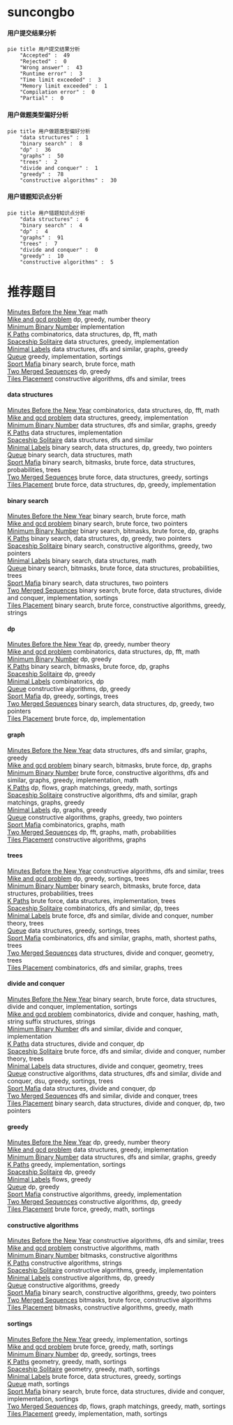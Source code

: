 # suncongbo
<!-- tabs:start -->
#### **用户提交结果分析**

```mermaid
pie title 用户提交结果分析
    "Accepted" :  49
    "Rejected" :  0
    "Wrong answer" :  43
    "Runtime error" :  3
    "Time limit exceeded" :  3
    "Memory limit exceeded" :  1
    "Compilation error" :  0
    "Partial" :  0
```
#### **用户做题类型偏好分析**

```mermaid
pie title 用户做题类型偏好分析
    "data structures" :  1
    "binary search" :  8
    "dp" :  36
    "graphs" :  50
    "trees" :  2
    "divide and conquer" :  1
    "greedy" :  78
    "constructive algorithms" :  30
```
#### **用户错题知识点分析**

```mermaid
pie title 用户错题知识点分析
    "data structures" :  6
    "binary search" :  4
    "dp" :  4
    "graphs" :  91
    "trees" :  7
    "divide and conquer" :  0
    "greedy" :  10
    "constructive algorithms" :  5
```
<!-- tabs:end -->
# 推荐题目
[Minutes Before the New Year](http://codeforces.com/problemset/problem/1283/A)		math		  
[Mike and gcd problem](http://codeforces.com/problemset/problem/798/C)		dp,
                        greedy,
                        number theory		  
[Minimum Binary Number](http://codeforces.com/problemset/problem/976/A)		implementation		  
[K Paths](http://codeforces.com/problemset/problem/981/H)		combinatorics,
                        data structures,
                        dp,
                        fft,
                        math		  
[Spaceship Solitaire](http://codeforces.com/problemset/problem/1266/E)		data structures,
                        greedy,
                        implementation		  
[Minimal Labels](http://codeforces.com/problemset/problem/825/E)		data structures,
                        dfs and similar,
                        graphs,
                        greedy		  
[Queue](http://codeforces.com/problemset/problem/545/D)		greedy,
                        implementation,
                        sortings		  
[Sport Mafia](http://codeforces.com/problemset/problem/1195/B)		binary search,
                        brute force,
                        math		  
[Two Merged Sequences](http://codeforces.com/problemset/problem/1144/G)		dp,
                        greedy		  
[Tiles Placement](http://codeforces.com/problemset/problem/1214/H)		constructive algorithms,
                        dfs and similar,
                        trees		  
<!-- tabs:start -->
#### **data structures**
[Minutes Before the New Year](http://codeforces.com/problemset/problem/981/H)		combinatorics,
                        data structures,
                        dp,
                        fft,
                        math		  
[Mike and gcd problem](http://codeforces.com/problemset/problem/1266/E)		data structures,
                        greedy,
                        implementation		  
[Minimum Binary Number](http://codeforces.com/problemset/problem/825/E)		data structures,
                        dfs and similar,
                        graphs,
                        greedy		  
[K Paths](http://codeforces.com/problemset/problem/1208/E)		data structures,
                        implementation		  
[Spaceship Solitaire](http://codeforces.com/problemset/problem/797/D)		data structures,
                        dfs and similar		  
[Minimal Labels](http://codeforces.com/problemset/problem/1492/C)		binary search,
                        data structures,
                        dp,
                        greedy,
                        two pointers		  
[Queue](http://codeforces.com/problemset/problem/1490/G)		binary search,
                        data structures,
                        math		  
[Sport Mafia](http://codeforces.com/problemset/problem/1479/D)		binary search,
                        bitmasks,
                        brute force,
                        data structures,
                        probabilities,
                        trees		  
[Two Merged Sequences](http://codeforces.com/problemset/problem/1497/A)		brute force,
                        data structures,
                        greedy,
                        sortings		  
[Tiles Placement](http://codeforces.com/problemset/problem/1491/C)		brute force,
                        data structures,
                        dp,
                        greedy,
                        implementation		  
#### **binary search**
[Minutes Before the New Year](http://codeforces.com/problemset/problem/1195/B)		binary search,
                        brute force,
                        math		  
[Mike and gcd problem](http://codeforces.com/problemset/problem/1148/B)		binary search,
                        brute force,
                        two pointers		  
[Minimum Binary Number](http://codeforces.com/problemset/problem/1102/F)		binary search,
                        bitmasks,
                        brute force,
                        dp,
                        graphs		  
[K Paths](http://codeforces.com/problemset/problem/1492/C)		binary search,
                        data structures,
                        dp,
                        greedy,
                        two pointers		  
[Spaceship Solitaire](http://codeforces.com/problemset/problem/1463/D)		binary search,
                        constructive algorithms,
                        greedy,
                        two pointers		  
[Minimal Labels](http://codeforces.com/problemset/problem/1490/G)		binary search,
                        data structures,
                        math		  
[Queue](http://codeforces.com/problemset/problem/1479/D)		binary search,
                        bitmasks,
                        brute force,
                        data structures,
                        probabilities,
                        trees		  
[Sport Mafia](http://codeforces.com/problemset/problem/1436/E)		binary search,
                        data structures,
                        two pointers		  
[Two Merged Sequences](http://codeforces.com/problemset/problem/1461/D)		binary search,
                        brute force,
                        data structures,
                        divide and conquer,
                        implementation,
                        sortings		  
[Tiles Placement](http://codeforces.com/problemset/problem/1493/C)		binary search,
                        brute force,
                        constructive algorithms,
                        greedy,
                        strings		  
#### **dp**
[Minutes Before the New Year](http://codeforces.com/problemset/problem/798/C)		dp,
                        greedy,
                        number theory		  
[Mike and gcd problem](http://codeforces.com/problemset/problem/981/H)		combinatorics,
                        data structures,
                        dp,
                        fft,
                        math		  
[Minimum Binary Number](http://codeforces.com/problemset/problem/1144/G)		dp,
                        greedy		  
[K Paths](http://codeforces.com/problemset/problem/1102/F)		binary search,
                        bitmasks,
                        brute force,
                        dp,
                        graphs		  
[Spaceship Solitaire](http://codeforces.com/problemset/problem/1469/B)		dp,
                        greedy		  
[Minimal Labels](http://codeforces.com/problemset/problem/954/H)		combinatorics,
                        dp		  
[Queue](http://codeforces.com/problemset/problem/1108/D)		constructive algorithms,
                        dp,
                        greedy		  
[Sport Mafia](http://codeforces.com/problemset/problem/1394/D)		dp,
                        greedy,
                        sortings,
                        trees		  
[Two Merged Sequences](http://codeforces.com/problemset/problem/1492/C)		binary search,
                        data structures,
                        dp,
                        greedy,
                        two pointers		  
[Tiles Placement](https://codeforces.com/contest/1457/problem/C)		brute force,
                        dp,
                        implementation		  
#### **graph**
[Minutes Before the New Year](http://codeforces.com/problemset/problem/825/E)		data structures,
                        dfs and similar,
                        graphs,
                        greedy		  
[Mike and gcd problem](http://codeforces.com/problemset/problem/1102/F)		binary search,
                        bitmasks,
                        brute force,
                        dp,
                        graphs		  
[Minimum Binary Number](http://codeforces.com/problemset/problem/1487/C)		brute force,
                        constructive algorithms,
                        dfs and similar,
                        graphs,
                        greedy,
                        implementation,
                        math		  
[K Paths](http://codeforces.com/problemset/problem/1437/C)		dp,
                        flows,
                        graph matchings,
                        greedy,
                        math,
                        sortings		  
[Spaceship Solitaire](http://codeforces.com/problemset/problem/1470/D)		constructive algorithms,
                        dfs and similar,
                        graph matchings,
                        graphs,
                        greedy		  
[Minimal Labels](http://codeforces.com/problemset/problem/1476/C)		dp,
                        graphs,
                        greedy		  
[Queue](http://codeforces.com/problemset/problem/1304/D)		constructive algorithms,
                        graphs,
                        greedy,
                        two pointers		  
[Sport Mafia](http://codeforces.com/problemset/problem/1475/C)		combinatorics,
                        graphs,
                        math		  
[Two Merged Sequences](http://codeforces.com/problemset/problem/553/E)		dp,
                        fft,
                        graphs,
                        math,
                        probabilities		  
[Tiles Placement](http://codeforces.com/problemset/problem/1495/C)		constructive algorithms,
                        graphs		  
#### **trees**
[Minutes Before the New Year](http://codeforces.com/problemset/problem/1214/H)		constructive algorithms,
                        dfs and similar,
                        trees		  
[Mike and gcd problem](http://codeforces.com/problemset/problem/1394/D)		dp,
                        greedy,
                        sortings,
                        trees		  
[Minimum Binary Number](http://codeforces.com/problemset/problem/1479/D)		binary search,
                        bitmasks,
                        brute force,
                        data structures,
                        probabilities,
                        trees		  
[K Paths](http://codeforces.com/problemset/problem/1511/C)		brute force,
                        data structures,
                        implementation,
                        trees		  
[Spaceship Solitaire](http://codeforces.com/problemset/problem/1499/F)		combinatorics,
                        dfs and similar,
                        dp,
                        trees		  
[Minimal Labels](http://codeforces.com/problemset/problem/1491/E)		brute force,
                        dfs and similar,
                        divide and conquer,
                        number theory,
                        trees		  
[Queue](http://codeforces.com/problemset/problem/1466/D)		data structures,
                        greedy,
                        sortings,
                        trees		  
[Sport Mafia](http://codeforces.com/problemset/problem/1495/D)		combinatorics,
                        dfs and similar,
                        graphs,
                        math,
                        shortest paths,
                        trees		  
[Two Merged Sequences](http://codeforces.com/problemset/problem/1303/G)		data structures,
                        divide and conquer,
                        geometry,
                        trees		  
[Tiles Placement](http://codeforces.com/problemset/problem/1454/E)		combinatorics,
                        dfs and similar,
                        graphs,
                        trees		  
#### **divide and conquer**
[Minutes Before the New Year](http://codeforces.com/problemset/problem/1461/D)		binary search,
                        brute force,
                        data structures,
                        divide and conquer,
                        implementation,
                        sortings		  
[Mike and gcd problem](http://codeforces.com/problemset/problem/1466/G)		combinatorics,
                        divide and conquer,
                        hashing,
                        math,
                        string suffix structures,
                        strings		  
[Minimum Binary Number](http://codeforces.com/problemset/problem/1490/D)		dfs and similar,
                        divide and conquer,
                        implementation		  
[K Paths](https://codeforces.com/contest/1483/problem/C)		data structures,
                        divide and conquer,
                        dp		  
[Spaceship Solitaire](http://codeforces.com/problemset/problem/1491/E)		brute force,
                        dfs and similar,
                        divide and conquer,
                        number theory,
                        trees		  
[Minimal Labels](http://codeforces.com/problemset/problem/1303/G)		data structures,
                        divide and conquer,
                        geometry,
                        trees		  
[Queue](http://codeforces.com/problemset/problem/1494/D)		constructive algorithms,
                        data structures,
                        dfs and similar,
                        divide and conquer,
                        dsu,
                        greedy,
                        sortings,
                        trees		  
[Sport Mafia](http://codeforces.com/problemset/problem/1482/E)		data structures,
                        divide and conquer,
                        dp		  
[Two Merged Sequences](http://codeforces.com/problemset/problem/566/C)		dfs and similar,
                        divide and conquer,
                        trees		  
[Tiles Placement](http://codeforces.com/problemset/problem/1428/F)		binary search,
                        data structures,
                        divide and conquer,
                        dp,
                        two pointers		  
#### **greedy**
[Minutes Before the New Year](http://codeforces.com/problemset/problem/798/C)		dp,
                        greedy,
                        number theory		  
[Mike and gcd problem](http://codeforces.com/problemset/problem/1266/E)		data structures,
                        greedy,
                        implementation		  
[Minimum Binary Number](http://codeforces.com/problemset/problem/825/E)		data structures,
                        dfs and similar,
                        graphs,
                        greedy		  
[K Paths](http://codeforces.com/problemset/problem/545/D)		greedy,
                        implementation,
                        sortings		  
[Spaceship Solitaire](http://codeforces.com/problemset/problem/1144/G)		dp,
                        greedy		  
[Minimal Labels](http://codeforces.com/problemset/problem/704/D)		flows,
                        greedy		  
[Queue](http://codeforces.com/problemset/problem/1469/B)		dp,
                        greedy		  
[Sport Mafia](http://codeforces.com/problemset/problem/1428/D)		constructive algorithms,
                        greedy,
                        implementation		  
[Two Merged Sequences](http://codeforces.com/problemset/problem/1108/D)		constructive algorithms,
                        dp,
                        greedy		  
[Tiles Placement](http://codeforces.com/problemset/problem/1272/A)		brute force,
                        greedy,
                        math,
                        sortings		  
#### **constructive algorithms**
[Minutes Before the New Year](http://codeforces.com/problemset/problem/1214/H)		constructive algorithms,
                        dfs and similar,
                        trees		  
[Mike and gcd problem](http://codeforces.com/problemset/problem/715/A)		constructive algorithms,
                        math		  
[Minimum Binary Number](http://codeforces.com/problemset/problem/1174/D)		bitmasks,
                        constructive algorithms		  
[K Paths](http://codeforces.com/problemset/problem/1267/L)		constructive algorithms,
                        strings		  
[Spaceship Solitaire](http://codeforces.com/problemset/problem/1428/D)		constructive algorithms,
                        greedy,
                        implementation		  
[Minimal Labels](http://codeforces.com/problemset/problem/1108/D)		constructive algorithms,
                        dp,
                        greedy		  
[Queue](http://codeforces.com/problemset/problem/1493/A)		constructive algorithms,
                        greedy		  
[Sport Mafia](http://codeforces.com/problemset/problem/1463/D)		binary search,
                        constructive algorithms,
                        greedy,
                        two pointers		  
[Two Merged Sequences](https://codeforces.com/contest/1456/problem/B)		bitmasks,
                        brute force,
                        constructive algorithms		  
[Tiles Placement](http://codeforces.com/problemset/problem/1492/D)		bitmasks,
                        constructive algorithms,
                        greedy,
                        math		  
#### **sortings**
[Minutes Before the New Year](http://codeforces.com/problemset/problem/545/D)		greedy,
                        implementation,
                        sortings		  
[Mike and gcd problem](http://codeforces.com/problemset/problem/1272/A)		brute force,
                        greedy,
                        math,
                        sortings		  
[Minimum Binary Number](http://codeforces.com/problemset/problem/1394/D)		dp,
                        greedy,
                        sortings,
                        trees		  
[K Paths](https://codeforces.com/contest/1496/problem/C)		geometry,
                        greedy,
                        math,
                        sortings		  
[Spaceship Solitaire](http://codeforces.com/problemset/problem/1495/A)		geometry,
                        greedy,
                        math,
                        sortings		  
[Minimal Labels](http://codeforces.com/problemset/problem/1497/A)		brute force,
                        data structures,
                        greedy,
                        sortings		  
[Queue](http://codeforces.com/problemset/problem/1427/A)		math,
                        sortings		  
[Sport Mafia](http://codeforces.com/problemset/problem/1461/D)		binary search,
                        brute force,
                        data structures,
                        divide and conquer,
                        implementation,
                        sortings		  
[Two Merged Sequences](http://codeforces.com/problemset/problem/1437/C)		dp,
                        flows,
                        graph matchings,
                        greedy,
                        math,
                        sortings		  
[Tiles Placement](http://codeforces.com/problemset/problem/1473/A)		greedy,
                        implementation,
                        math,
                        sortings		  
<!-- tabs:end -->
